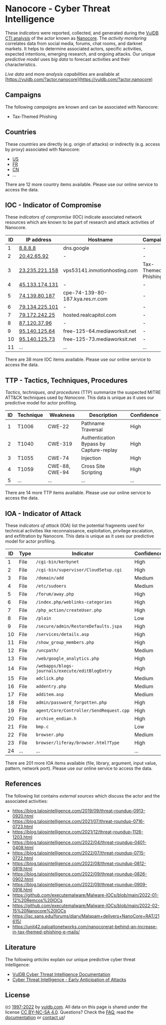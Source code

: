 # Nanocore - Cyber Threat Intelligence

These _indicators_ were reported, collected, and generated during the [VulDB CTI analysis](https://vuldb.com/?kb.cti) of the actor known as [Nanocore](https://vuldb.com/?actor.nanocore). The _activity monitoring_ correlates data from social media, forums, chat rooms, and darknet markets. It helps to determine associated actors, specific activities, expected intentions, emerging research, and ongoing attacks. Our unique _predictive model_ uses _big data_ to forecast activities and their characteristics.

_Live data_ and more _analysis capabilities_ are available at [https://vuldb.com/?actor.nanocore](https://vuldb.com/?actor.nanocore)

## Campaigns

The following _campaigns_ are known and can be associated with Nanocore:

* Tax-Themed Phishing

## Countries

These _countries_ are directly (e.g. origin of attacks) or indirectly (e.g. access by proxy) associated with Nanocore:

* [US](https://vuldb.com/?country.us)
* [FR](https://vuldb.com/?country.fr)
* [CN](https://vuldb.com/?country.cn)
* ...

There are 12 more country items available. Please use our online service to access the data.

## IOC - Indicator of Compromise

These _indicators of compromise_ (IOC) indicate associated network resources which are known to be part of research and attack activities of Nanocore.

ID | IP address | Hostname | Campaign | Confidence
-- | ---------- | -------- | -------- | ----------
1 | [8.8.8.8](https://vuldb.com/?ip.8.8.8.8) | dns.google | - | High
2 | [20.42.65.92](https://vuldb.com/?ip.20.42.65.92) | - | - | High
3 | [23.235.221.158](https://vuldb.com/?ip.23.235.221.158) | vps53141.inmotionhosting.com | Tax-Themed Phishing | High
4 | [45.133.174.131](https://vuldb.com/?ip.45.133.174.131) | - | - | High
5 | [74.139.80.187](https://vuldb.com/?ip.74.139.80.187) | cpe-74-139-80-187.kya.res.rr.com | - | High
6 | [79.134.225.101](https://vuldb.com/?ip.79.134.225.101) | - | - | High
7 | [79.172.242.25](https://vuldb.com/?ip.79.172.242.25) | hosted.realcapitol.com | - | High
8 | [87.120.37.96](https://vuldb.com/?ip.87.120.37.96) | - | - | High
9 | [95.140.125.64](https://vuldb.com/?ip.95.140.125.64) | free-125-64.mediaworksit.net | - | High
10 | [95.140.125.73](https://vuldb.com/?ip.95.140.125.73) | free-125-73.mediaworksit.net | - | High
11 | ... | ... | ... | ...

There are 38 more IOC items available. Please use our online service to access the data.

## TTP - Tactics, Techniques, Procedures

_Tactics, techniques, and procedures_ (TTP) summarize the suspected MITRE ATT&CK techniques used by _Nanocore_. This data is unique as it uses our predictive model for actor profiling.

ID | Technique | Weakness | Description | Confidence
-- | --------- | -------- | ----------- | ----------
1 | T1006 | CWE-22 | Pathname Traversal | High
2 | T1040 | CWE-319 | Authentication Bypass by Capture-replay | High
3 | T1055 | CWE-74 | Injection | High
4 | T1059 | CWE-88, CWE-94 | Cross Site Scripting | High
5 | ... | ... | ... | ...

There are 14 more TTP items available. Please use our online service to access the data.

## IOA - Indicator of Attack

These _indicators of attack_ (IOA) list the potential fragments used for technical activities like reconnaissance, exploitation, privilege escalation, and exfiltration by Nanocore. This data is unique as it uses our predictive model for actor profiling.

ID | Type | Indicator | Confidence
-- | ---- | --------- | ----------
1 | File | `/cgi-bin/kerbynet` | High
2 | File | `/cgi-bin/supervisor/CloudSetup.cgi` | High
3 | File | `/domain/add` | Medium
4 | File | `/etc/sudoers` | Medium
5 | File | `/forum/away.php` | High
6 | File | `/index.php/weblinks-categories` | High
7 | File | `/php_action/createUser.php` | High
8 | File | `/plain` | Low
9 | File | `/secure/admin/RestoreDefaults.jspa` | High
10 | File | `/services/details.asp` | High
11 | File | `/show_group_members.php` | High
12 | File | `/uncpath/` | Medium
13 | File | `/web/google_analytics.php` | High
14 | File | `/webapps/blogs-journals/execute/editBlogEntry` | High
15 | File | `adclick.php` | Medium
16 | File | `addentry.php` | Medium
17 | File | `additem.asp` | Medium
18 | File | `admin/password_forgotten.php` | High
19 | File | `agent/Core/Controller/SendRequest.cpp` | High
20 | File | `archive_endian.h` | High
21 | File | `bmp.c` | Low
22 | File | `browser.php` | Medium
23 | File | `browser/liferay/browser.html?Type` | High
24 | ... | ... | ...

There are 201 more IOA items available (file, library, argument, input value, pattern, network port). Please use our online service to access the data.

## References

The following list contains _external sources_ which discuss the actor and the associated activities:

* https://blog.talosintelligence.com/2019/09/threat-roundup-0913-0920.html
* https://blog.talosintelligence.com/2021/07/threat-roundup-0716-0723.html
* https://blog.talosintelligence.com/2021/12/threat-roundup-1126-1203.html
* https://blog.talosintelligence.com/2022/04/threat-roundup-0401-0408.html
* https://blog.talosintelligence.com/2022/07/threat-roundup-0715-0722.html
* https://blog.talosintelligence.com/2022/08/threat-roundup-0812-0819.html
* https://blog.talosintelligence.com/2022/09/threat-roundup-0826-0902.html
* https://blog.talosintelligence.com/2022/09/threat-roundup-0909-0916.html
* https://github.com/executemalware/Malware-IOCs/blob/main/2022-01-12%20Remcos%20IOCs
* https://github.com/executemalware/Malware-IOCs/blob/main/2022-02-15%20Nanocore%20IOCs
* https://isc.sans.edu/forums/diary/Malspam+delivers+NanoCore+RAT/21615/
* https://unit42.paloaltonetworks.com/nanocorerat-behind-an-increase-in-tax-themed-phishing-e-mails/

## Literature

The following _articles_ explain our unique predictive cyber threat intelligence:

* [VulDB Cyber Threat Intelligence Documentation](https://vuldb.com/?kb.cti)
* [Cyber Threat Intelligence - Early Anticipation of Attacks](https://www.scip.ch/en/?labs.20201022)

## License

(c) [1997-2022](https://vuldb.com/?kb.changelog) by [vuldb.com](https://vuldb.com/?kb.about). All data on this page is shared under the license [CC BY-NC-SA 4.0](https://creativecommons.org/licenses/by-nc-sa/4.0/). Questions? Check the [FAQ](https://vuldb.com/?kb.faq), read the [documentation](https://vuldb.com/?kb) or [contact us](https://vuldb.com/?contact)!
